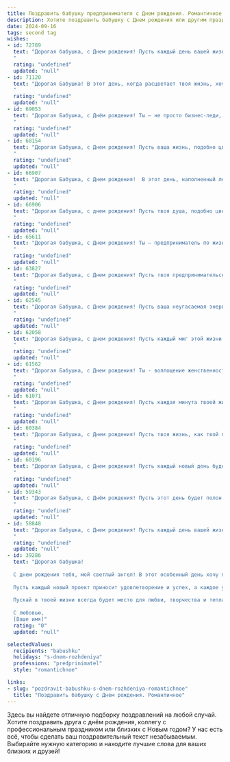 ```yaml
---
title: Поздравить бабушку предпринимателя c Днем рождения. Романтичное
description: Хотите поздравить бабушку c Днем рождения или другим праздником? Наш ИИ создаст незабываемое поздравление, а вы обязательно выделитесь среди других.  
date: 2024-09-16
tags: second tag
wishes:
- id: 72789
  text: "Дорогая бабушка, с Днем рождения! Пусть каждый день вашей жизни будет полон любви, счастья и ярких, незабываемых моментов, как те, что вы создавали в вашем предпринимательском пути. Вы – вдохновение и пример для всех нас.
  "
  rating: "undefined"
  updated: "null"
- id: 71120
  text: "Дорогая Бабушка! В этот день, когда расцветает твоя жизнь, хочется сказать тебе слова, полные любви и восхищения. Ты – не только заботливая бабушка, но и удивительная женщина, которая построила свою жизнь, полную сил и яркой индивидуальности. В твоих глазах – море тепла и мудрости, в твоем сердце – безграничная любовь к жизни. С Днем рождения, наша любимая! Пусть каждый день будет наполнен радостью, счастьем и вдохновением!
  "
  rating: "undefined"
  updated: "null"
- id: 69053
  text: "Дорогая Бабушка, с Днём рождения! Ты – не просто бизнес-леди, ты – волшебница, которая создаёт свою собственную реальность. Пусть твои мечты взлетают всё выше, а каждый день наполняется любовью, радостью и успехом, словно цветочным ароматом.
  "
  rating: "undefined"
  updated: "null"
- id: 68154
  text: "Дорогая Бабушка, с Днем рождения! Пусть ваша жизнь, подобно цветущему саду, будет наполнена яркими красками, ароматом счастья и сладкими плодами успеха. Вы – настоящая предпринимательница, ваша душа – источник вдохновения и энергии, который способен творить чудеса. Пусть каждый день будет наполнен любовью, радостью и светлыми мечтами!
  "
  rating: "undefined"
  updated: "null"
- id: 66907
  text: "Дорогая Бабушка, с Днем рождения!  В этот день, наполненный любовью и светом, твоя душа, как самоотверженная предпринимательница,  создает чудеса и дарит миру тепло. Желаю тебе невероятных успехов во всем, что ты делаешь, и  пусть  каждый день будет  наполнен счастьем и вдохновением!
  "
  rating: "undefined"
  updated: "null"
- id: 66906
  text: "Дорогая Бабушка, с днем рождения! Пусть твоя душа, подобно цветущему саду, будет наполнена красотой и ароматом любви. Твой неутомимый дух предпринимателя вдохновляет нас на новые свершения, а твоя мудрость – надежный компас в жизни. Желаем тебе  здоровья, счастья,  исполнения всех мечтаний и долгих счастливых лет.
  "
  rating: "undefined"
  updated: "null"
- id: 65611
  text: "Дорогая бабушка, с Днем рождения! Ты – предприниматель по жизни, твоё сердце всегда полнится любовью и заботой, как самый успешный бизнес. Желаю, чтобы твоё дело жизни – растить нас, приносило тебе бесконечное счастье и удовлетворение. Пусть твоя душа остаётся такой же молодой, а глаза светятся радостью!
  "
  rating: "undefined"
  updated: "null"
- id: 63827
  text: "Дорогая Бабушка, с Днем рождения! Пусть твоя предпринимательская жилка всегда будет полна вдохновения, а сердце –  радости от достижений. Пусть каждый день дарит тебе  яркие эмоции, как рассвет над морем, а любовь близких согревает тебя теплом летнего солнца.
  "
  rating: "undefined"
  updated: "null"
- id: 62545
  text: "Дорогая Бабушка, с Днем рождения! Пусть ваша неугасаемая энергия и предпринимательский талант по-прежнему вдохновляют нас. Вы - воплощение силы, мудрости и нежности. Желаю вам океана счастья, ярких красок жизни и бесконечного вдохновения!
  "
  rating: "undefined"
  updated: "null"
- id: 62058
  text: "Дорогая Бабушка, с днем рождения! Пусть каждый миг этой жизни будет озарен любовью, как солнечным лучом, а душа поет от счастья и новых побед! Пусть ваш предпринимательский талант продолжает вдохновлять, а сердце всегда остаётся юным и полным энергии!
  "
  rating: "undefined"
  updated: "null"
- id: 61562
  text: "Дорогая Бабушка, с Днем рождения! Ты - воплощение женственности, мудрости и неутомимого предпринимательского духа. Пусть твоя жизнь всегда будет наполнена радостью, любовью и вдохновением!  Пусть каждый день дарит тебе новые идеи и возможности, а твои мечты непременно осуществятся!
  "
  rating: "undefined"
  updated: "null"
- id: 61071
  text: "Дорогая Бабушка, с Днем рождения! Пусть каждая минута твоей жизни будет наполнена счастьем и любовью, как твоё предприимчивое сердце наполняет мир  красотой и теплом!  Ты - наш ангел-хранитель,  уверенность и вдохновение.  Пусть  твоя душа всегда будет  молодой и  полной  энергии!
  "
  rating: "undefined"
  updated: "null"
- id: 60384
  text: "Дорогая Бабушка, с Днем рождения! Пусть твоя жизнь, как твой предпринимательский путь, будет полна ярких идей, смелых начинаний  и бесконечного вдохновения. Желаю тебе крепкого здоровья, звонкого смеха и  моря радости!
  "
  rating: "undefined"
  updated: "null"
- id: 60196
  text: "Дорогая Бабушка, с Днем рождения! Пусть каждый новый день будет полон вдохновения, как первые шаги в Вашем предпринимательстве.  Ваша энергия и мудрость — настоящая магия, а любовь — самый ценный капитал. Желаю Вам океана счастья, крепкого здоровья и бесконечного потока радости!
  "
  rating: "undefined"
  updated: "null"
- id: 59343
  text: "Дорогая Бабушка, с Днём рождения! Пусть этот день будет полон любви, тепла и нежности, как самая красивая весна в твоей жизни. Ты – пример настоящего предпринимателя, вдохновляя всех вокруг своим талантом и энтузиазмом. Пусть каждый твой день будет ярким, как солнечный луч, а душа – светлой, как лунный свет.  Ты – наша любимая Бабушка, и мы бесконечно рады быть частью твоей чудесной истории!
  "
  rating: "undefined"
  updated: "null"
- id: 58848
  text: "Дорогая Бабушка, с Днем рождения! Пусть каждый день вашей жизни будет полон любви, радости и вдохновения, как яркие краски на палитре талантливого предпринимателя. Вы – настоящая королева своего дела, и ваша мудрость, сила и неутомимый энтузиазм вдохновляют всех вокруг. Желаю вам крепкого здоровья,  исполнения всех желаний и вечной молодости духа!
  "
  rating: "undefined"
  updated: "null"
- id: 39286
  text: "Дорогая бабушка!
  
  С днем рождения тебя, мой светлый ангел! В этот особенный день хочу пожелать тебе океан счастья и гармонии, чтобы каждый день дарил тебе вдохновение и радость. Ты — не только замечательная бабушка, но и талантливый предприниматель, чей дух и энергия вдохновляют всех вокруг.
  
  Пусть каждый новый проект приносит удовлетворение и успех, а каждое утро встречает тебя с улыбкой и новыми возможностями. Ты — как цветок, распускающийся на радость всем, кто тебя знает.
  
  Пускай в твоей жизни всегда будет место для любви, творчества и тепла. Желаю здоровья, улыбок и море приятных сюрпризов!
  
  С любовью,
  [Ваше имя]"
  rating: "0"
  updated: "null"

selectedValues:
  recipients: "babushku"
  holidays: "s-dnem-rozhdeniya"
  professions: "predprinimatel"
  style: "romantichnoe"

links:
- slug: "pozdravit-babushku-s-dnem-rozhdeniya-romantichnoe"
  title: "Поздравить бабушку c Днем рождения. Романтичное"
---
```


Здесь вы найдете отличную подборку поздравлений на любой случай. 
Хотите поздравить друга с днём рождения, коллегу с профессиональным праздником или близких с Новым годом? У нас есть всё, чтобы сделать ваш поздравительный текст незабываемым. Выбирайте нужную категорию и находите лучшие слова для ваших близких и друзей!
